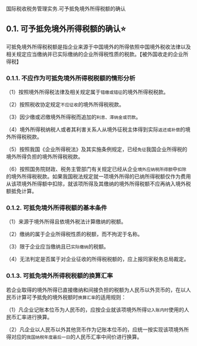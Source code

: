 国际税收税务管理实务.可予抵免境外所得税额的确认

## 0.1. 可予抵免境外所得税额的确认:star: 

可抵免境外所得税税额是指企业来源于中国境外的所得依照中国境外税收法律以及相关规定应当缴纳并已实际缴纳的企业所得税性质的税款。【被外国收走的企业所得税】

### 0.1.1. 不应作为可抵免境外所得税税额的情形分析

（1）按照境外所得税法律及相关规定属于`错缴或错征`的境外所得税税款。

（2）按照税收协定规定`不应征收`的境外所得税税款。

（3）因少缴或迟缴境外所得税而追加的`利息、滞纳金或罚款`。

（4）境外所得税纳税人或者其利害关系人从境外征税主体得到实际`返还或补偿`的境外所得税税款。

（5）按照我国《企业所得税法》及其实施条例规定，已经`免征`我国企业所得税的境外所得负担的境外所得税税款。

（6）按照国务院财政、税务主管部门有关规定已经从企业`境外应纳税所得额`中`扣除`的境外所得税税款。如果我国税法规定就一项境外所得的已纳所得税额仅作为费用从该项境外所得额中扣除，就该项所得及其缴纳的境外所得税额不应再纳入境外税额抵免计算。

### 0.1.2. 可抵免境外所得税额的基本条件

（1）来源于境外所得且依境外税法计算缴纳的税额。

（2）缴纳的属于企业所得税性质的税额，而不拘泥于名称。

（3）限于企业应当缴纳且已`实际缴纳`的税额。

（4）无法判定是否属于对企业征收的所得税税额的，应上报同家税务总局裁定。

### 0.1.3. 可抵免境外所得税税额的换算汇率

若企业取得的境外所得已直接缴纳和间接负担的税额为人民币以外货币的，在以人民币计算可予抵免的境外税额时`换算汇率`的适用规则：

（1）凡企业记账本位币为人民币的，应按企业就该项境外所得`记入账内时`使用的人民币汇率进行换算。

（2）凡企业以人民币以外其他货币作为记账本位币的，应统一按实现该项境外所得对应的`我国纳税年度最后一日`的人民币汇率中间价进行换算。
